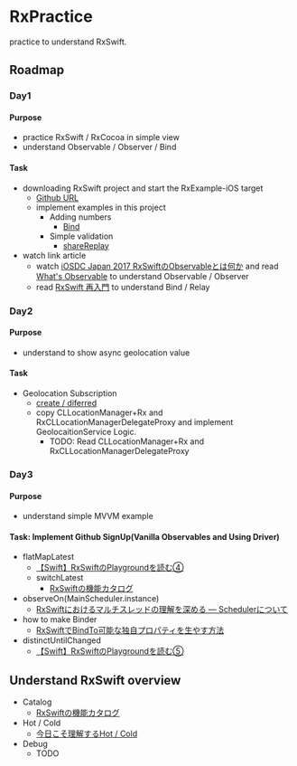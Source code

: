 # RxPractice
practice to understand RxSwift. 

## Roadmap

### Day1
#### Purpose
* practice RxSwift / RxCocoa in simple view
* understand Observable / Observer / Bind

#### Task
* downloading RxSwift project and start the RxExample-iOS target
  * [Github URL](https://github.com/ReactiveX/RxSwift/tree/master/RxExample)
  * implement examples in this project
    * Adding numbers
      * [Bind](https://qiita.com/usamik26/items/444d6dd7386b2949c06b)
    * Simple validation
      * [shareReplay](https://qiita.com/kazu0620/items/bde4a65e82a10bd33f88)
* watch link article
  * watch [iOSDC Japan 2017 RxSwiftのObservableとは何か](https://www.youtube.com/watch?v=jfIhTUSZfy4&t=974s) and read [What's Observable](https://qiita.com/gomi_ningen/items/c796c08fe672610beecf) to understand Observable / Observer
  * read [RxSwift 再入門](https://qiita.com/usamik26/items/444d6dd7386b2949c06b) to understand Bind / Relay

  
### Day2
#### Purpose
* understand to show async geolocation value

#### Task
* Geolocation Subscription
  * [create / diferred](https://qiita.com/moaible/items/de94c574b25ea4f0ef17)
  * copy CLLocationManager+Rx and RxCLLocationManagerDelegateProxy and implement GeolocaitionService Logic.
    * TODO: Read CLLocationManager+Rx and RxCLLocationManagerDelegateProxy 

### Day3
#### Purpose
* understand simple MVVM example

#### Task: Implement Github SignUp(Vanilla Observables and Using Driver)
* flatMapLatest
  * [【Swift】RxSwiftのPlaygroundを読む④](https://qiita.com/KentaKudo/items/7d939b6c05aa7daf9746)
  * switchLatest
    * [RxSwiftの機能カタログ](https://qiita.com/k5n/items/e80ab6bff4bbb170122d)
* observeOn(MainScheduler.instance)
  * [RxSwiftにおけるマルチスレッドの理解を深める — Schedulerについて](https://medium.com/eureka-engineering/rxswift%E3%81%AB%E3%81%8A%E3%81%91%E3%82%8B%E3%83%9E%E3%83%AB%E3%83%81%E3%82%B9%E3%83%AC%E3%83%83%E3%83%89%E3%81%AE%E7%90%86%E8%A7%A3%E3%82%92%E6%B7%B1%E3%82%81%E3%82%8B-scheduler%E3%81%AB%E3%81%A4%E3%81%84%E3%81%A6-2471ec76e518)
* how to make Binder
  * [RxSwiftでBindTo可能な独自プロパティを生やす方法](https://blog.a-azarashi.jp/entry/2018/01/13/222537/)
* distinctUntilChanged
  * [【Swift】RxSwiftのPlaygroundを読む⑤](https://qiita.com/KentaKudo/items/c5eefa22706893834c86)

## Understand RxSwift overview
* Catalog
  * [RxSwiftの機能カタログ](https://qiita.com/k5n/items/e80ab6bff4bbb170122d)
* Hot / Cold
  * [今日こそ理解するHot / Cold](https://www.slideshare.net/yukitakahashi3139241/hot-cold)
* Debug
  * TODO

